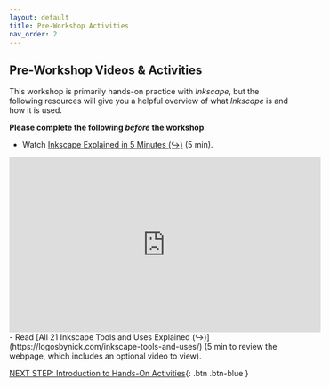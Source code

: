 ```yaml
---
layout: default
title: Pre-Workshop Activities
nav_order: 2
---
```

## Pre-Workshop Videos & Activities
This workshop is primarily hands-on practice with _Inkscape_, but the following resources will give you a helpful overview of what _Inkscape_ is and how it is used.

**Please complete the following _before_ the workshop**:

- Watch [Inkscape Explained in 5 Minutes (↪)](https://www.youtube.com/watch?v=8N-k0DRRuRY) (5 min).<br>
<iframe width="560" height="315" src="https://www.youtube.com/embed/pa6a7oz7vEE" title="YouTube video player" frameborder="0" allow="accelerometer; autoplay; clipboard-write; encrypted-media; gyroscope; picture-in-picture" allowfullscreen></iframe>
- Read [All 21 Inkscape Tools and Uses Explained (↪)](https://logosbynick.com/inkscape-tools-and-uses/) (5 min to review the webpage, which includes an optional video to view).

[NEXT STEP: Introduction to Hands-On Activities](activities-intro.html){: .btn .btn-blue }
